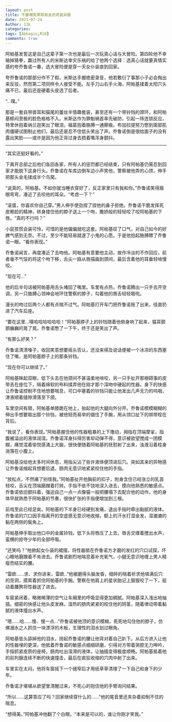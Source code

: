 ```yaml
---
layout: post
title: 不要嘲笑黑帮男友的奇装异服
date: 2021-07-24
Author: 13k
categories: 
tags: [Abbagio,R18]
comments: true
---
```


阿帕基发誓这是自己这辈子第一次也是最后一次玩真心话与大冒险。第四轮他不幸输掉猜拳，赢过所有人的米斯达幸灾乐祸的给了他两个选择：选真心话就要真情实感的夸乔鲁诺一番，选大冒险便是穿一天女仆装直到回家。

夸乔鲁诺的那部分作不了假，米斯达手握绝密录音，他若敷衍了事那小子必会掏出来反驳，然而第二项同样令人接受不能。左手刀山右手火海，阿帕基揉着太阳穴头痛不已，最后还是硬着头皮选了后者。

“...噗。”

那是一套自带兽耳和猫尾的蕾丝半情趣套装，甚至还有一个带铃铛的颈环，和阿帕基郁闷至极的脸色格格不入。米斯达作为罪魁祸首率先破防，引起一阵连锁反应，特里休抱着纳兰迦笑出了眼泪，福葛抱着胳膊一通揶揄。布加拉提努力憋到面部肌肉僵硬试图制止他们，最后还是忍不住低头笑出了声。乔鲁诺倒是很给面子的没有露出笑脸——或许是因为他正背过身去捂着嘴浑身颤抖。

------

“其实还挺好看的。”

下离开总部之后他们各回各家，所有人的惩罚都已经结束，只有阿帕基仍需忍到回家才能脱下这身行头。乔鲁诺在车库边倒车边小声笑他，警察被他弄的心烦，伸手把那头金毛揉成半个鸟窝。

“说真的，阿帕基。不如你就当睡衣穿好了，反正家里只有我和你。”乔鲁诺笑得眉眼弯弯，凑近了去咬他的耳朵。“考虑一下？”

“滚蛋，你喜欢你自己穿。”男人伸手使劲捏了捏他的鼻子拒绝。乔鲁诺干脆发挥死皮赖脸的精神，转身搂住他的脖子送上一个吻，撒娇般的轻轻咬了咬阿帕基的下唇。“真的不行吗？”

小屁孩惯会装可怜，可惜的是他偏偏就吃这套。阿帕基叹了口气，对自己如今的好脾气感到无奈。不过，至少不能轻易就遂了小鬼的心愿。于是他抱起胳膊瞟了乔鲁诺一眼。“看你表现。”

乔鲁诺闻言，再度凑近了去吻他。阿帕基有意要他主动，故作冷淡的不作回应，前者毫不气馁的将这个吻下移，舌尖一路从唇描画到颈间，最后含着他的耳垂轻啃慢咬。

“现在可...”

他的后半句话被阿帕基用舌头堵回了嘴里。车里有点热，乔鲁诺腾出一只手去开空调，另一只胳膊心领神会地环住警察的脖子，勾着他的唇舌轻轻吸吮。

漫长的吻过后两个人都有点喘不过气。阿帕基打开车门把乔鲁诺拖了出来，径直扔进了汽车后座。

“要在这里...噗哈哈哈哈哈哈！”阿帕基脖子上的铃铛随着他俯身响了起来，猫耳颤颤巍巍的晃了晃。乔鲁诺憋了一下午，终于还是笑出了声。

“有那么好笑？”

乔鲁诺清清嗓子，收回笑意想要摇头否认，还没来得及说话便被一个冰凉的东西塞住了嘴，是阿帕基脖子上的那条铃铛。

“现在你可以继续了。”

阿帕基眯起双眼，低下头去在他颈间不甚温柔地啃咬，另一只手扯开那根碍事的皮带丢在座位下，隔着绵软的布料揉弄他在刚才那个深吻中硬起的性器。身下的快感让乔鲁诺控制不住地想要喘息，可口中塞着的铃铛只能让他发出几声无力的呜咽，津液顺着缝隙滑落至下颌。

车里空间有限，阿帕基单膝跪在地上，抬起他的大腿向外分开。乔鲁诺模模糊糊的伸出手想要取出那个铃铛，被他轻而易举的锢住了手腕，用从领口扯下的绑带栓在背后。

“我说了，看你表现。”阿帕基握住他的性器粗暴的上下撸动，拇指在顶端摩挲，指腹被溢出的液体润湿。乔鲁诺浑身抖得厉害却动弹不得，意识被欲望搅成一团模糊，痛觉混着愉悦感涌上大脑，很快便随着阿帕基的抚慰射了出来，浊液沿着柱身淌落在小腹上。

阿帕基没给他太多时间休息，用指尖沾了些许液体便顶进后穴。突如其来的异物感让乔鲁诺缩起背想要后退，肠肉无意识地紧紧绞住他的手指。

“放松点，不然痛了别怪我。”阿帕基扯开他胸前的扣子，附身含住已经涨立的乳首轻咬，舌尖在顶端磨蹭着打转。手指不依不饶地深入进去，摸向他熟悉的敏感点。乔鲁诺依旧颤抖着，强迫自己一点一点像猫一般把腰塌下去配合他的动作。他的身体早就熟悉于阿帕基的节奏，很快扩张的手指便增加到三根。

前戏至此已经足矣。阿帕基的下半身已经硬到发痛，退出手指时牵出黏腻的液体。乔鲁诺的穴口因手指离开的空虚感无意识地收缩，额上的汗水打湿金发，湿漉漉的黏在两侧的鬓角上。

阿帕基伸手取出他口中的金属铃铛，低下头将唇压了上去，唇舌交缠着搅出水声，蛮横的掠夺少年的全部呼吸。

“还笑吗？”他掀起女仆装的裙摆，将性器抵在乔鲁诺方才磨的发红的穴口试探，坏心眼地磨蹭着不肯进去。乔鲁诺剧烈地喘息着补充氧气，小腿无意识地缠上男人精瘦而结实的腰。

“雷欧......求、求你进来，雷欧..”他被磨得头脑发昏，细碎的喘着祈求他填满后穴的空洞，摸索着抓住阿帕基的手腕。警察在他肩上的星状胎记上狠狠咬了一下，挺动着腰胯将性器送了进去。

车窗紧闭着，略微稀薄的空气让车厢里的呼吸显得更加稠腻。阿帕基深入浅出地抽插，细密的快感让他头皮发麻。湿热的肠肉紧紧的绞住他的阴茎，随着律动带着黏腻的液体撞出水声。

“嗯......哈......慢、慢一点...”乔鲁诺被他顶的意识模糊，死死地勾住他的脖子，仿佛溺水之人抓住一块漂浮的木板，生理性的泪水划过眼角。

阿帕基低头舔掉他的泪水，捞起乔鲁诺的腰让他背对着自己趴下。从后方进入让他的性器埋的更深，他抵着乔鲁诺的敏感点细细研磨，引得对方带着哭腔无力呻吟，手指抓紧皮质的座椅，肠肉吐出湿滑的液体，让抽插变得极度顺畅。阿帕基抵着他的前列腺连续不断的快速撞击，最后在疯狂收缩的穴肉中射了出来。

车里实在太闷，他将车窗摇下一个缝窄后才用纸草草清理了一下自己和身下的少年。

乔鲁诺才堪堪从欲望里清醒过来，不死心的抱住他的手臂询问结果。

“所以......这算答应了吗？回家继续穿什么的......”他的尾音里还夹杂着抑制不住的喘息。

“想得美。”阿帕基冲他翻了个白眼。“本来是可以的，谁让你刚才笑我。”















